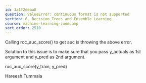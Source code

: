 ```yaml
---
id: 3a1f2deaa8
question: ValueError: continuous format is not supported
section: 6. Decision Trees and Ensemble Learning
course: machine-learning-zoomcamp
sort_order: 2510
---
```


Calling roc_auc_score() to get auc is throwing the above error.

Solution to this issue is to make sure that you pass y_actuals as 1st argument and y_pred as 2nd argument.

roc_auc_score(y_train, y_pred)

Hareesh Tummala

